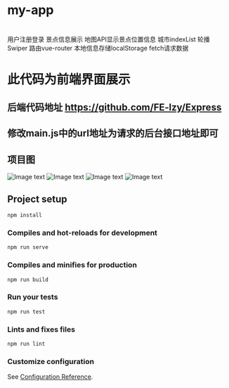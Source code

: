 # my-app

#
用户注册登录
景点信息展示
地图API显示景点位置信息
城市indexList
轮播Swiper
路由vue-router
本地信息存储localStorage
fetch请求数据

# 此代码为前端界面展示
## 后端代码地址 https://github.com/FE-lzy/Express
## 修改main.js中的url地址为请求的后台接口地址即可

## 项目图
![Image text](https://raw.githubusercontent.com/php-zy/mintUI/master/src/assets/20190613101621.png)
![Image text](https://raw.githubusercontent.com/php-zy/mintUI/master/src/assets/20190613101832.png)
![Image text](https://raw.githubusercontent.com/php-zy/mintUI/master/src/assets/20190613101839.png)
![Image text](https://raw.githubusercontent.com/php-zy/mintUI/master/src/assets/20190613101844.png)



## Project setup
```
npm install
```

### Compiles and hot-reloads for development
```
npm run serve
```

### Compiles and minifies for production
```
npm run build
```

### Run your tests
```
npm run test
```

### Lints and fixes files
```
npm run lint
```

### Customize configuration
See [Configuration Reference](https://cli.vuejs.org/config/).

